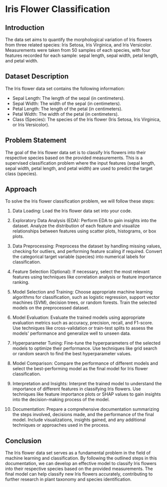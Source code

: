 # Iris Flower Classification

## Introduction
The data set aims to quantify the morphological variation of Iris flowers from three related species: Iris Setosa, Iris Virginica, and Iris Versicolor. Measurements were taken from 50 samples of each species, with four features recorded for each sample: sepal length, sepal width, petal length, and petal width. 

## Dataset Description
The Iris flower data set contains the following information:

- Sepal Length: The length of the sepal (in centimeters).
- Sepal Width: The width of the sepal (in centimeters).
- Petal Length: The length of the petal (in centimeters).
- Petal Width: The width of the petal (in centimeters).
- Class (Species): The species of the Iris flower (Iris Setosa, Iris Virginica, or Iris Versicolor).

## Problem Statement
The goal of the Iris flower data set is to classify Iris flowers into their respective species based on the provided measurements. This is a supervised classification problem where the input features (sepal length, sepal width, petal length, and petal width) are used to predict the target class (species). 

## Approach
To solve the Iris flower classification problem, we will follow these steps:

1. Data Loading: Load the Iris flower data set into your code.

2. Exploratory Data Analysis (EDA): Perform EDA to gain insights into the dataset. Analyze the distribution of each feature and visualize relationships between features using scatter plots, histograms, or box plots.

3. Data Preprocessing: Preprocess the dataset by handling missing values, checking for outliers, and performing feature scaling if required. Convert the categorical target variable (species) into numerical labels for classification.

4. Feature Selection (Optional): If necessary, select the most relevant features using techniques like correlation analysis or feature importance ranking.

5. Model Selection and Training: Choose appropriate machine learning algorithms for classification, such as logistic regression, support vector machines (SVM), decision trees, or random forests. Train the selected models on the preprocessed dataset.

6. Model Evaluation: Evaluate the trained models using appropriate evaluation metrics such as accuracy, precision, recall, and F1-score. Use techniques like cross-validation or train-test splits to assess the models' performance and generalize well to unseen data.

7. Hyperparameter Tuning: Fine-tune the hyperparameters of the selected models to optimize their performance. Use techniques like grid search or random search to find the best hyperparameter values.

8. Model Comparison: Compare the performance of different models and select the best-performing model as the final model for Iris flower classification.

9. Interpretation and Insights: Interpret the trained model to understand the importance of different features in classifying Iris flowers. Use techniques like feature importance plots or SHAP values to gain insights into the decision-making process of the model.

10. Documentation: Prepare a comprehensive documentation summarizing the steps involved, decisions made, and the performance of the final model. Include visualizations, insights gained, and any additional techniques or approaches used in the process.

## Conclusion
The Iris flower data set serves as a fundamental problem in the field of machine learning and classification. By following the outlined steps in this documentation, we can develop an effective model to classify Iris flowers into their respective species based on the provided measurements. The final model can help classify new Iris flowers accurately, contributing to further research in plant taxonomy and species identification.
